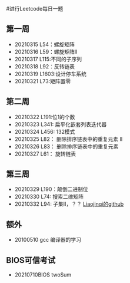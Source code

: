 #进行Leetcode每日一题
## 第一周
- 20210315 L54：螺旋矩阵
- 20210316 L59：螺旋矩阵II
- 20210317 L115:不同的子序列
- 20210318 L92：反转链表
- 20210319 L1603:设计停车系统
- 20210321 L73:矩阵置零



## 第二周
- 20210322 L191:位1的个数
- 20210323 L341: 扁平化嵌套列表迭代器
- 20210324 L456: 132模式
- 20210325 L82： 删除排序链表中的重复元素 II
- 20210326 L83： 删除排序链表中的重复元素
- 20210327 L61： 旋转链表



## 第三周
- 20210329 L190：颠倒二进制位
- 20210330 L74: 搜索二维矩阵
- 20210332 L94: 子集II，？？
[Liaojinqi的github](https://github.com/JinQi-Liao/Leetcode_C)

## 额外
- 20100510 gcc 编译器的学习


## BIOS可信考试
- 20210710BIOS twoSum
